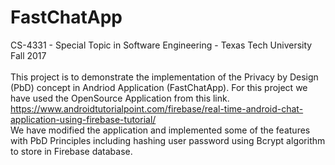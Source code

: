 # FastChatApp
CS-4331 - Special Topic in Software Engineering - Texas Tech University Fall 2017 <br /><br />
This project is to demonstrate the implementation of the Privacy by Design (PbD) concept in Andriod Application (FastChatApp). 
For this project we have used the OpenSource Application from this link. <br />
https://www.androidtutorialpoint.com/firebase/real-time-android-chat-application-using-firebase-tutorial/ <br />
We have modified the application and implemented some of the features with PbD Principles including hashing user password using Bcrypt algorithm to store in Firebase database.

